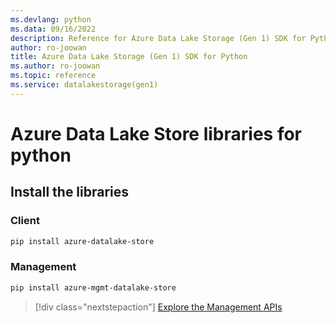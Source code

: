 ```yaml
---
ms.devlang: python
ms.data: 09/16/2022
description: Reference for Azure Data Lake Storage (Gen 1) SDK for Python
author: ro-joowan
title: Azure Data Lake Storage (Gen 1) SDK for Python
ms.author: ro-joowan
ms.topic: reference
ms.service: datalakestorage(gen1)
---
```

# Azure Data Lake Store libraries for python

## Install the libraries
### Client

```bash
pip install azure-datalake-store
```

### Management

```bash
pip install azure-mgmt-datalake-store
```
> [!div class="nextstepaction"]
> [Explore the Management APIs](/python/api/overview/azure/datalakestore/management)